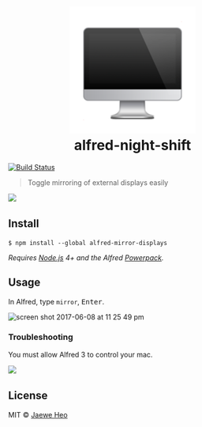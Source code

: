 # <div align="center"><img src="./icon.png" width=256><br>alfred-night-shift</div>

[![Build Status](https://travis-ci.org/importre/alfred-mirror-displays.svg?branch=master)](https://travis-ci.org/importre/alfred-mirror-displays)

> Toggle mirroring of external displays easily

![](https://user-images.githubusercontent.com/1744446/26973474-c794533c-4d51-11e7-85e0-4d92510c7c14.png)


## Install

```
$ npm install --global alfred-mirror-displays
```

*Requires [Node.js](https://nodejs.org) 4+ and the Alfred [Powerpack](https://www.alfredapp.com/powerpack/).*


## Usage

In Alfred, type `mirror`, <kbd>Enter</kbd>.

<img width="694" alt="screen shot 2017-06-08 at 11 25 49 pm" src="https://user-images.githubusercontent.com/1744446/26933645-110e98f2-4ca2-11e7-8bcc-6ea442351279.png">

### Troubleshooting

You must allow Alfred 3 to control your mac.

![](https://cloud.githubusercontent.com/assets/1744446/21987303/583a4a7c-dc46-11e6-8523-dbd76fa4b71c.png)


## License

MIT © [Jaewe Heo](http://importre.com)
